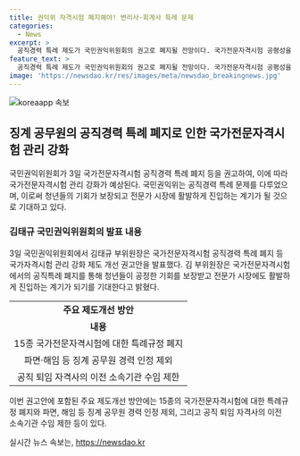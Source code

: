 ```yaml
---
title: 권익위 자격시험 폐지해야! 변리사·회계사 특례 문제
categories:
  - News
excerpt: >
  공직경력 특례 제도가 국민권익위원회의 권고로 폐지될 전망이다. 국가전문자격시험 공평성을 위해 국민권익위는 특례규정 폐지와 징계 공무원 경력 인정 제외 등 제도 개선을 권고했다. 이로써 청년들의 공정한 기회 보장과 전문가 시장 진입이 기대된다. 국민권익위는 청년세대의 공정사회 실현을 위해 지속적으로 제도를 개선하겠다고 발표했다.
feature_text: >
  공직경력 특례 제도가 국민권익위원회의 권고로 폐지될 전망이다. 국가전문자격시험 공평성을 위해 국민권익위는 특례규정 폐지와 징계 공무원 경력 인정 제외 등 제도 개선을 권고했다. 이로써 청년들의 공정한 기회 보장과 전문가 시장 진입이 기대된다. 국민권익위는 청년세대의 공정사회 실현을 위해 지속적으로 제도를 개선하겠다고 발표했다.
image: 'https://newsdao.kr/res/images/meta/newsdao_breakingnews.jpg'
---
```


<p><img src="https://newsdao.kr/res/images/meta/newsdao_breakingnews.jpg" alt="koreaapp 속보" /></p>

<h2 data-ke-size="size26">징계 공무원의 공직경력 특례 폐지로 인한 국가전문자격시험 관리 강화</h2>

<p data-ke-size="size16">국민권익위원회가 3일 국가전문자격시험 공직경력 특례 폐지 등을 권고하여, 이에 따라 국가전문자격시험 관리 강화가 예상된다. 국민권익위는 공직경력 특례 문제를 다루었으며, 이로써 청년들의 기회가 보장되고 전문가 시장에 활발하게 진입하는 계기가 될 것으로 기대하고 있다.</p>

<h3>김태규 국민권익위원회의 발표 내용</h3>

<p data-ke-size="size16">3일 국민권익위원회에서 김태규 부위원장은 국가전문자격시험 공직경력 특례 폐지 등 국가자격시험 관리 강화 제도 개선 권고안을 발표했다. 김 부위원장은 국가전문자격시험에서의 공직특례 폐지를 통해 청년들이 공정한 기회를 보장받고 전문가 시장에도 활발하게 진입하는 계기가 되기를 기대한다고 밝혔다.</p>

<table>
    <tr>
        <td style="text-align: center; height: 17px;"><b>주요 제도개선 방안</b></td>
    </tr>
    <tr>
        <td style="text-align: center; height: 17px;"><b>내용</b></td>
    </tr>
    <tr>
        <td style="text-align: center; height: 17px;">15종 국가전문자격시험에 대한 특례규정 폐지</td>
    </tr>
    <tr>
        <td style="text-align: center; height: 17px;">파면·해임 등 징계 공무원 경력 인정 제외</td>
    </tr>
    <tr>
        <td style="text-align: center; height: 17px;">공직 퇴임 자격사의 이전 소속기관 수임 제한</td>
    </tr>
</table>

<p data-ke-size="size16">이번 권고안에 포함된 주요 제도개선 방안에는 15종의 국가전문자격시험에 대한 특례규정 폐지와 파면, 해임 등 징계 공무원 경력 인정 제외, 그리고 공직 퇴임 자격사의 이전 소속기관 수임 제한 등이 있다.</p>
실시간 뉴스 속보는, <a href="https://newsdao.kr" rel="dofollow">https://newsdao.kr</a>


